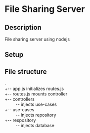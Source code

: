 # File Sharing Server

## Description
File sharing server using nodejs

## Setup

## File structure
. \
+-- app.js initializes routes.js \
+-- routes.js mounts controller \
+-- controllers \
&nbsp;&nbsp;&nbsp;&nbsp;&nbsp;&nbsp;&nbsp;&nbsp;&nbsp;-- injects use-cases \
+-- use-cases \
&nbsp;&nbsp;&nbsp;&nbsp;&nbsp;&nbsp;&nbsp;&nbsp;&nbsp;-- injects repository \
+-- respository \
&nbsp;&nbsp;&nbsp;&nbsp;&nbsp;&nbsp;&nbsp;&nbsp;&nbsp;-- injects database